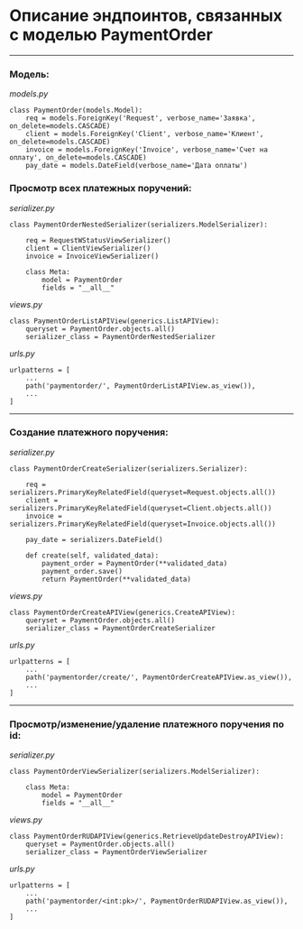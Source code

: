 # Описание эндпоинтов, связанных с моделью PaymentOrder

---
### Модель:
_models.py_
```
class PaymentOrder(models.Model):
    req = models.ForeignKey('Request', verbose_name='Заявка', on_delete=models.CASCADE)
    client = models.ForeignKey('Client', verbose_name='Клиент', on_delete=models.CASCADE)
    invoice = models.ForeignKey('Invoice', verbose_name='Счет на оплату', on_delete=models.CASCADE)
    pay_date = models.DateField(verbose_name='Дата оплаты')
```

### Просмотр всех платежных поручений:
_serializer.py_
```
class PaymentOrderNestedSerializer(serializers.ModelSerializer):

    req = RequestWStatusViewSerializer()
    client = ClientViewSerializer()
    invoice = InvoiceViewSerializer()

    class Meta:
        model = PaymentOrder
        fields = "__all__"
```

_views.py_
```
class PaymentOrderListAPIView(generics.ListAPIView):
    queryset = PaymentOrder.objects.all()
    serializer_class = PaymentOrderNestedSerializer
```

_urls.py_
```
urlpatterns = [
    ...
    path('paymentorder/', PaymentOrderListAPIView.as_view()),
    ...
]
```
---
### Создание платежного поручения:
_serializer.py_
```
class PaymentOrderCreateSerializer(serializers.Serializer):

    req = serializers.PrimaryKeyRelatedField(queryset=Request.objects.all())
    client = serializers.PrimaryKeyRelatedField(queryset=Client.objects.all())
    invoice = serializers.PrimaryKeyRelatedField(queryset=Invoice.objects.all())

    pay_date = serializers.DateField()

    def create(self, validated_data):
        payment_order = PaymentOrder(**validated_data)
        payment_order.save()
        return PaymentOrder(**validated_data)
```

_views.py_
```
class PaymentOrderCreateAPIView(generics.CreateAPIView):
    queryset = PaymentOrder.objects.all()
    serializer_class = PaymentOrderCreateSerializer
```

_urls.py_
```
urlpatterns = [
    ...
    path('paymentorder/create/', PaymentOrderCreateAPIView.as_view()),
    ...
]
```
---
### Просмотр/изменение/удаление платежного поручения по id:
_serializer.py_
```
class PaymentOrderViewSerializer(serializers.ModelSerializer):

    class Meta:
        model = PaymentOrder
        fields = "__all__"
```

_views.py_
```
class PaymentOrderRUDAPIView(generics.RetrieveUpdateDestroyAPIView):
    queryset = PaymentOrder.objects.all()
    serializer_class = PaymentOrderViewSerializer

```

_urls.py_
```
urlpatterns = [
    ...
    path('paymentorder/<int:pk>/', PaymentOrderRUDAPIView.as_view()),
    ...
]
```